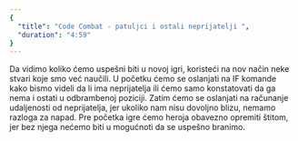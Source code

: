 ```yaml
---
{
  "title": "Code Combat - patuljci i ostali neprijatelji ",
  "duration": "4:59"
}
---
```


Da vidimo koliko ćemo uspešni biti u novoj igri, koristeći na nov način neke stvari koje smo već naučili. U početku ćemo se oslanjati na IF komande kako bismo videli da li ima neprijatelja ili ćemo samo konstatovati da ga nema i ostati u odbrambenoj poziciji. Zatim ćemo se oslanjati na računanje udaljenosti od neprijatelja, jer ukoliko nam nisu dovoljno blizu, nemamo razloga za napad. Pre početka igre ćemo heroja obavezno opremiti štitom, jer bez njega nećemo biti u mogućnoti da se uspešno branimo.
